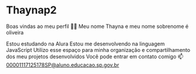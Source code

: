 # Thaynap2
Boas vindas ao meu perfil 💙💙
Meu nome Thayna e meu nome sobrenome é oliveira 

Estou estudando na Alura
Estou me desenvolvendo na linguagem JavaScript
Utilizo esse espaço para minha organização e compartilhamento dos meu projetos desenvolvidos
Você pode entrar em contato comigo 📫00001117125178SP@aluno.educacao.sp.gov.br

